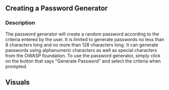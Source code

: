 ## Creating a Password Generator

### Description

The password generator will create a random password according to the criteria entered by the user.
It is limited to generate passwords no less than 8 characters long and no more than 128 characters long.
It can generate passwords using alphanumeric characters as well as special characters from the OWASP foundation.
To use the password generator, simply click on the button that says "Generate Password" and select the criteria when prompted.

## Visuals

